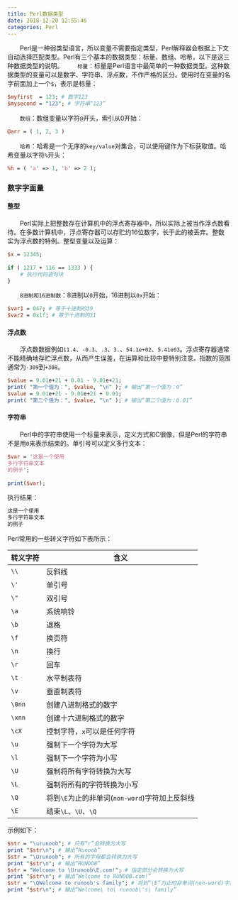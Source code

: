 ```yaml
---
title: Perl数据类型
date: 2018-12-20 12:55:46
categories: Perl
---
```

&emsp;&emsp;Perl是一种弱类型语言，所以变量不需要指定类型，Perl解释器会根据上下文自动选择匹配类型。Perl有三个基本的数据类型：标量、数组、哈希，以下是这三种数据类型的说明。
&emsp;&emsp;`标量`：标量是Perl语言中最简单的一种数据类型。这种数据类型的变量可以是数字、字符串、浮点数，不作严格的区分。使用时在变量的名字前面加上一个`$`，表示是标量：

``` perl
$myfirst  = 123; # 数字123
$mysecond = "123"; # 字符串“123”
```

&emsp;&emsp;`数组`：数组变量以字符`@`开头，索引从0开始：

``` perl
@arr = ( 1, 2, 3 )
```

&emsp;&emsp;`哈希`：哈希是一个无序的`key/value`对集合，可以使用键作为下标获取值。哈希变量以字符`%`开头：

``` perl
%h = ( 'a' => 1, 'b' => 2 );
```

### 数字字面量

#### 整型

&emsp;&emsp;Perl实际上把整数存在计算机中的浮点寄存器中，所以实际上被当作浮点数看待。在多数计算机中，浮点寄存器可以存贮约16位数字，长于此的被丢弃。整数实为浮点数的特例。整型变量以及运算：

``` perl
$x = 12345;
​
if ( 1217 + 116 == 1333 ) {
    # 执行代码语句块
}
```

&emsp;&emsp;`8进制和16进制数`：8进制以`0`开始，16进制以`0x`开始：

``` perl
$var1 = 047; # 等于十进制的39
$var2 = 0x1f; # 等于十进制的31
```

#### 浮点数

&emsp;&emsp;浮点数数据例如`11.4`、`-0.3`、`.3`、`3.`、`54.1e+02`、`5.41e03`。浮点寄存器通常不能精确地存贮浮点数，从而产生误差，在运算和比较中要特别注意。指数的范围通常为`-309`到`+308`。

``` perl
$value = 9.01e+21 + 0.01 - 9.01e+21;
print( "第一个值为：", $value, "\n" ); # 输出“第一个值为：0”
$value = 9.01e+21 - 9.01e+21 + 0.01;
print( "第二个值为：", $value, "\n" ); # 输出“第二个值为：0.01”
```

#### 字符串

&emsp;&emsp;Perl中的字符串使用一个标量来表示，定义方式和C很像，但是Perl的字符串不是用`0`来表示结束的。单引号可以定义多行文本：

``` perl
$var = '这是一个使用
多行字符串文本
的例子';
​
print($var);
```

执行结果：

``` bash
这是一个使用
多行字符串文本
的例子
```

Perl常用的一些转义字符如下表所示：

转义字符 | 含义
--------|----
`\\`    | 反斜线
`\'`    | 单引号
`\"`    | 双引号
`\a`    | 系统响铃
`\b`    | 退格
`\f`    | 换页符
`\n`    | 换行
`\r`    | 回车
`\t`    | 水平制表符
`\v`    | 垂直制表符
`\0nn`  | 创建八进制格式的数字
`\xnn`  | 创建十六进制格式的数字
`\cX`   | 控制字符，`x`可以是任何字符
`\u`    | 强制下一个字符为大写
`\l`    | 强制下一个字符为小写
`\U`    | 强制将所有字符转换为大写
`\L`    | 强制将所有的字符转换为小写
`\Q`    | 将到`\E`为止的非单词(`non-word`)字符加上反斜线
`\E`    | 结束`\L`、`\U`、`\Q`

示例如下：

``` perl
$str = "\urunoob"; # 只有“r”会转换为大写
print "$str\n"; # 输出“Runoob”
$str = "\Urunoob"; # 所有的字母都会转换为大写
print "$str\n"; # 输出“RUNOOB”
$str = "Welcome to \Urunoob\E.com!"; # 指定部分会转换为大写
print "$str\n"; # 输出“Welcome to RUNOOB.com!”
$str = "\QWelcome to runoob's family"; # 将到“\E”为止的非单词(non-word)字符加上反斜线
print "$str\n"; # 输出“Welcome\ to\ runoob\'s\ family”
```